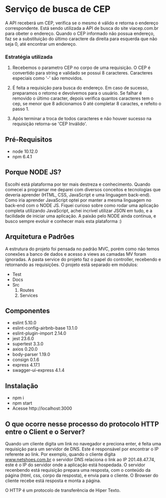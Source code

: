 # Serviço de busca de CEP
A API receberá um CEP, verifica se o mesmo é válido e retorna o endereço correspondente. 
Está sendo utilizada a API de busca do site viacep.com.br para obeter o endereço. 
Quando o CEP informado não possua endereço, faz se a substituição do último caractere da direita para esquerda que não seja 0, até encontrar um endereço. 

### Estratégia utilizada
1. Recebemos o parametro CEP no corpo de uma requisição. 
O CEP é convertido para string e validado se possui 8 caracteres. Caracteres especiais como '-' são removidos. 

2. É feita a requisição para busca do endereço. Em caso de sucesso, preparamos o retorno e devolvemos para o usuário. Se falhar é removido o último caracter, depois verifica quantos caracteres tem o cep, se menor que 8 adicionamos 0 até completar 8 caractes, e refeito o passo 1. 

3. Após terminar a troca de todos caracteres e não houver sucesso na requisição retorna-se 'CEP Inválido'. 

## Pré-Requisitos
* node 10.12.0
* npm 6.4.1

## Porque NODE JS?
Escolhi está plataforma por ter mais destreza e conhecimento. Quando comecei a programar me deparei com diversos conceitos e tecnologias que deveria aprender (HTML, CSS, JavaScript e uma linguagem back-end). Como iria aprender JavaScript optei por manter a mesma linguagem no back-end com o NODE JS. Fiquei curioso sobre como rodar uma aplicação 
completa utilizando JavaScript, achei incrível utilizar JSON em tudo, e a facilidade de iniciar uma aplicação. A paixão pelo NODE ainda continua, e busco sempre evoluir e conhecer mais esta plataforma :)

## Arquitetura e Padrões
A estrutura do projeto foi pensada no padrão MVC, porém como não temos conexões a banco de dados e acesso a views as camadas MV foram ignoradas. 
A pasta service do projeto faz o papel do controller, recebendo e retornando as requisições. 
O projeto está separado em módulos: 
- Test
- Docs
- Src
    1. Routes
    2. Services

## Componentes
* eslint 5.10.0
* eslint-config-airbnb-base 13.1.0
* eslint-plugin-import 2.14.0
* jest 23.6.0
* supertest 3.3.0
* axios 0.20.0
* body-parser 1.19.0
* consign 0.1.6
* express 4.17.1
* swagger-ui-express 4.1.4

## Instalação
* npm i
* npm start
* Acesse http://localhost:3000

## O que ocorre nesse processo do protocolo HTTP entre o Client e o Server?
Quando um cliente digita um link no navegador e preciona enter, é feita uma requisição para um servidor de DNS. Este é responsável por encontrar o IP referente ao link. Por exemplo, quando o cliente digita www.netshoes.com.br o servidor DNS relaciona o link ao IP 201.48.47.74, este é o IP do servidor onde a aplicação está hospedada. O servidor recenbendo está requisição prepara uma resposta, com o conteúdo da página (html, css, corpo da resposta), e envia para o cliente. O Browser do cliente recebe está resposta e monta a página.

O HTTP é um protocolo de transferência de Hiper Texto. 